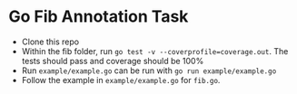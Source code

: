# Go Fib Annotation Task
- Clone this repo
- Within the fib folder, run `go test -v --coverprofile=coverage.out`. The tests should pass and coverage should be 100%
- Run `example/example.go` can be run with `go run example/example.go`
- Follow the example in `example/example.go` for `fib.go`.
